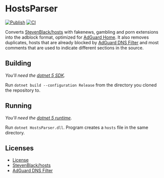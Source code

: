 # HostsParser
[![Publish](https://github.com/henrikwidlund/HostsParser/actions/workflows/publish-hosts.yml/badge.svg)](https://github.com/henrikwidlund/HostsParser/actions/workflows/publish-hosts.yml)
[![CI](https://github.com/henrikwidlund/HostsParser/actions/workflows/ci.yml/badge.svg)](https://github.com/henrikwidlund/HostsParser/actions/workflows/ci.yml)

Converts [StevenBlack/hosts](https://github.com/StevenBlack/hosts) with fakenews, gambling and porn extensions into the adblock format, optimized for [AdGuard Home](https://github.com/AdguardTeam/AdGuardHome). It also removes duplicates, hosts that are already blocked by [AdGuard DNS Filter](https://github.com/AdguardTeam/AdGuardSDNSFilter) and most comments that are used to indicate different sections in the source.

## Building
*You'll need the [dotnet 5 SDK](https://dotnet.microsoft.com/download).*

Run `dotnet build --configuration Release` from the directory you cloned the repository to.

## Running
*You'll need the [dotnet 5 runtime](https://dotnet.microsoft.com/download).*

Run `dotnet HostsParser.dll`. Program creates a `hosts` file in the same directory.

## Licenses
- [License](LICENSE)
- [StevenBlack/hosts](https://github.com/StevenBlack/hosts/blob/master/license.txt)
- [AdGuard DNS Filter](https://github.com/AdguardTeam/AdGuardSDNSFilter/blob/master/LICENSE)
